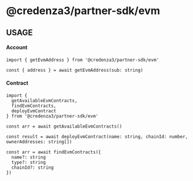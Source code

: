 # @credenza3/partner-sdk/evm

## USAGE

#### Account

```
import { getEvmAddress } from '@credenza3/partner-sdk/evm'

const { address } = await getEvmAddress(sub: string)
```

#### Contract

```
import { 
  getAvailableEvmContracts,
  findEvmContracts,
  deployEvmContract
} from '@credenza3/partner-sdk/evm'

const arr = await getAvailableEvmContracts()

const result = await deployEvmContract(name: string, chainId: number, ownerAddresses: string[])

const arr = await findEvmContracts({
  name?: string
  type?: string
  chainId?: string
})

```